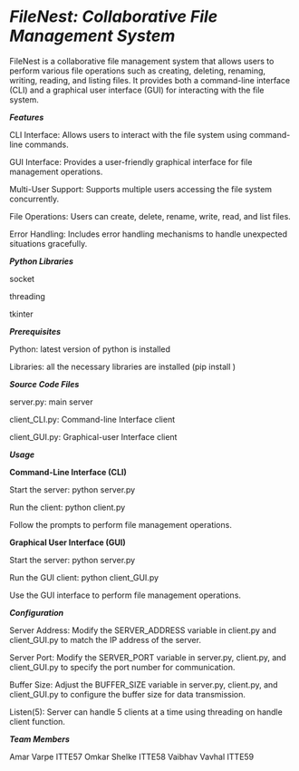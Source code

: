 # *****FileNest: Collaborative File Management System*****

FileNest is a collaborative file management system that allows users to perform various file operations such as creating, deleting, renaming, writing, reading, and listing files. It provides both a command-line interface (CLI) and a graphical user interface (GUI) for interacting with the file system.

*****Features*****

CLI Interface: Allows users to interact with the file system using command-line commands.

GUI Interface: Provides a user-friendly graphical interface for file management operations.

Multi-User Support: Supports multiple users accessing the file system concurrently.

File Operations: Users can create, delete, rename, write, read, and list files.

Error Handling: Includes error handling mechanisms to handle unexpected situations gracefully.

*****Python Libraries*****

socket

threading

tkinter

*****Prerequisites*****

Python: latest version of python is installed

Libraries: all the necessary libraries are installed (pip install <library>)


*****Source Code Files*****

server.py: main server

client_CLI.py: Command-line Interface client

client_GUI.py: Graphical-user Interface client

*****Usage*****

**Command-Line Interface (CLI)**

Start the server:
python server.py

Run the client:
python client.py

Follow the prompts to perform file management operations.

**Graphical User Interface (GUI)**

Start the server:
python server.py

Run the GUI client:
python client_GUI.py

Use the GUI interface to perform file management operations.

*****Configuration*****

Server Address: Modify the SERVER_ADDRESS variable in client.py and client_GUI.py to match the IP address of the server.

Server Port: Modify the SERVER_PORT variable in server.py, client.py, and client_GUI.py to specify the port number for communication.

Buffer Size: Adjust the BUFFER_SIZE variable in server.py, client.py, and client_GUI.py to configure the buffer size for data transmission.

Listen(5): Server can handle 5 clients at a time using threading on handle client function.

*****Team Members*****

Amar Varpe ITTE57
Omkar Shelke ITTE58
Vaibhav Vavhal ITTE59

